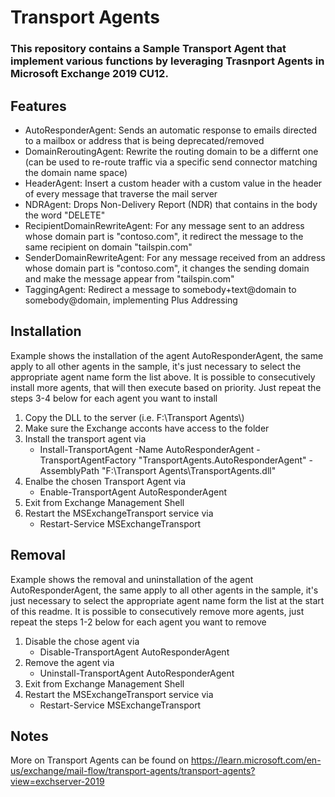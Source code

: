 # Transport Agents
### This repository contains a Sample Transport Agent that implement various functions by leveraging Trasnport Agents in Microsoft Exchange 2019 CU12. 

## Features

- AutoResponderAgent: Sends an automatic response to emails directed to a mailbox or address that is being deprecated/removed
- DomainReroutingAgent: Rewrite the routing domain to be a differnt one (can be used to re-route traffic via a specific send connector matching the domain name space)
- HeaderAgent: Insert a custom header with a custom value in the header of every message that traverse the mail server
- NDRAgent: Drops Non-Delivery Report (NDR) that contains in the body the word "DELETE"
- RecipientDomainRewriteAgent: For any message sent to an address whose domain part is "contoso.com", it redirect the message to the same recipient on domain "tailspin.com"
- SenderDomainRewriteAgent: For any message received from an address whose domain part is "contoso.com", it changes the sending domain and make the message appear from "tailspin.com"
- TaggingAgent: Redirect a message to somebody+text@domain to somebody@domain, implementing Plus Addressing

## Installation

Example shows the installation of the agent AutoResponderAgent, the same apply to all other agents in the sample, it's just necessary to select the appropriate agent name form the list above.
It is possible to consecutively install more agents, that will then execute based on priority. Just repeat the steps 3-4 below for each agent you want to install

1.	Copy the DLL to the server (i.e. F:\Transport Agents\\)
2.	Make sure the Exchange acconts have access to the folder
3.	Install the transport agent via 
	- Install-TransportAgent -Name AutoResponderAgent -TransportAgentFactory "TransportAgents.AutoResponderAgent" -AssemblyPath "F:\Transport Agents\TransportAgents.dll"
4.	Enalbe the chosen Transport Agent via 
	- Enable-TransportAgent AutoResponderAgent
5.	Exit from Exchange Management Shell
6.	Restart the MSExchangeTransport service via 
	- Restart-Service MSExchangeTransport

## Removal

Example shows the removal and uninstallation of the agent AutoResponderAgent, the same apply to all other agents in the sample, it's just necessary to select the appropriate agent name form the list at the start of this readme.
It is possible to consecutively remove more agents, just repeat the steps 1-2 below for each agent you want to remove

1.	Disable the chose agent via 
	- Disable-TransportAgent AutoResponderAgent
2.	Remove the agent via 
	- Uninstall-TransportAgent AutoResponderAgent
3.	Exit from Exchange Management Shell
4.	Restart the MSExchangeTransport service via 
	- Restart-Service MSExchangeTransport

## Notes
More on Transport Agents can be found on https://learn.microsoft.com/en-us/exchange/mail-flow/transport-agents/transport-agents?view=exchserver-2019
